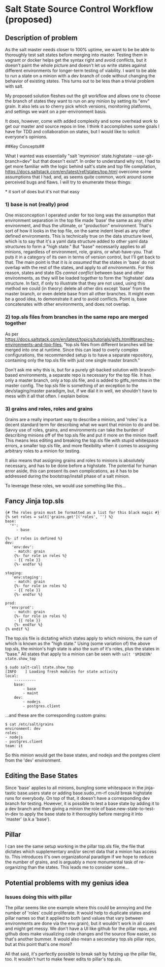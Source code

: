 # Salt State Source Control Workflow (proposed) #


## Description of problem ##
As the salt master needs closer to 100% uptime,
we want to be be able to thoroughly test salt states before merging into master.
Testing them in vagrant or docker
helps get the syntax right and avoid conflicts, but it doesn't paint the whole picture
and doesn't let us write states against different environments for
longer-term testing of viability.
I want to be able to run a state on a minion with a dev branch of code without
changing the behavior of existing states. This turns out to be less
than a trivial problem with salt.

My proposed solution fleshes out the git workflow and allows 
one to choose the branch of states they want to run on any minion
by setting its "env" grain. It also lets us to cherry pick which versions,
monitoring platforms, and settings we want on a per-environment basis.

It does, however, come with added complexity and some overhead work
to get our master and source repos in line. I think it accomplishes some
goals I have for TDD and collaboration on states, but I would like to solicit
everyone's opinions.

##Key Concepts##

What I wanted was essentially "salt 'myminion' state.highstate --use-git-branch=dev"
but that doesn't exist*. In order to understand why not, I had to 
get more familiar with the logic behind salt's state and top file compilation,
https://docs.saltstack.com/en/latest/ref/states/top.html
overcome some assumptions that I had, and, as seems quite common,
work around some perceived bugs and flaws. I will try to enumerate these things:

\* it sort of does but it's not that easy

### 1) base is not (really) prod ###

One misconception I operated under for too long was the assumption that
environment separation in the top file made 'base' the same as 
any other environment, and thus the ultimate, or "production" environment. 
That's sort of how it looks in the top file, on the same indent
level as any other defined environments.
This is technically true on the data structure level, which is to say that it's a yaml
data structure added to other yaml data structures to form
a "high state." But "base" necessarily applies to all minions,
regardless of environment, role, grains, or what-have-you.
That puts it in a category of its own in terms of version control, 
but I'll get back to that.
The main point is that it is *is assumed* that the states in 'base'
do not overlap with the rest of the states, and apply to 
*all environments*. For this reason, states and state IDs
*cannot conflict* between base and other environments,
as they will be loaded together to form the 'highstate'
data structure. In fact, if only to illustrate that they are not used, 
using this method we could (in theory) delete all other dirs 
except 'base' from the master branch, or even delete base from all other branches.
It might even be a good idea, to demonstrate it and to avoid conflicts.
Point is, base concatenates with other environments, and does not overlap.

### 2) top.sls files from branches in the same repo are merged together

As per 
https://docs.saltstack.com/en/latest/topics/tutorials/gitfs.html#branches-environments-and-top-files,
"top.sls files from different branches will be merged into one at runtime. 
Since this can lead to overly complex configurations, the recommended setup 
is to have a separate repository, containing only the top.sls file with just 
one single master branch."

Don't ask me why this is, but for a purely git-backed solution with
branch-based environments, a separate repo is necessary for the top file.
It has only a master branch, only a top.sls file, and is added to gitfs_remotes
in the master config. The top.sls file is something of an exception
to the dev/staging/master paradigm, but, if we dial it in well,
we shouldn't have to mess with it all that often. I explain below.

### 3) grains and roles, roles and grains

Grains are a really important way to describe a minion, and
'roles' is a decent standard term for describing what we want
that minion to do and be. Savvy use of roles, grains, and environments
can take the burden of describing minions off of the top.sls file
and put it more on the minion itself. This means less editing and breaking the
top.sls file with stupid whitespace errors, a smaller top.sls file,
and more flexibility when it comes to assigning arbitrary roles to a
minion for testing.

It also means that assigning grains and roles to minions is absolutely
necessary, and has to be done before a highstate. The potential for human error
aside, this can present
its own complications, as it has to be addressed during the bootstrap/install
phase of a salt minion.

To leverage these roles, we would use something like this...

## Fancy Jinja top.sls

    {# The roles grain must be formatted as a list for this black magic #}
    {% set roles = salt['grains.get']('roles', '') %}
    base:
      '*':
         - base
 
    {%- if roles is defined %}
    dev:
       'env:dev':
        - match: grain
        {%- for role in roles %}
        - {{ role }}
        {%- endfor %}

    staging:
       'env:staging':
        - match: grain
        {%- for role in roles %}
        - {{ role }}
        {%- endfor %}

    prod:
      'env:prod':
        - match: grain
        {%- for role in roles %}
        - {{ role }}
        {%- endfor %}
    {% endif %}

The top.sls file is dictating which states apply to which minions, the sum
of which is known as the "high state." Using (some variation of) the above top.sls,
the minion's high state is also the sum of it's roles, plus the states in "base."
All states that apply to a minion can be seen with ``salt '$MINION' state.show_top``

    $ sudo salt-call state.show_top
    [INFO    ] Loading fresh modules for state activity
    local:
        ----------
        base:
            - base
            - maint
        dev:
            - nodejs
            - postgres.client

...and these are the corresponding custom grains:

    $ cat /etc/salt/grains
    environment: dev
    roles:
    - nodejs
    - postgres.client
    team: it

So this minion would get the base states, and nodejs and the postgres client
from the 'dev' environment.

## Editing the Base States ##

Since 'base' applies to all minions, bungling some whitespace
in the jinja-tastic base.users state or adding base.sudo_rm-rf
could break highstate runs for everybody. On top of that, it doesn't
have a corresponding dev branch for testing. However, it is possible 
to test a base state by adding it to a dev branch and then
giving a minion the role of base.new-state-to-test-in-dev to apply
the base state to it thoroughly before merging it into 'master' (a.k.a 'base').

## Pillar ##

I can see the same setup working in the pillar top.sls file,
the file that dictates which supplementary and/or secret
data that a minion has access to. This introduces it's own
organizational paradigm if we hope to reduce the number of 
grains, and is arguably a more monumental task of re-organizing than
the states. This leads me to consider some...

## Potential problems with my genius idea ##

### Issues doing this with pillar ###

The pillar seems like one example where this could be annoying
and the number of 'roles' could proliferate. It would help to duplicate states
and pillar names so that it applied to both (and values that vary between environments
are done via the env grain), but it wouldn't work in all cases and might get messy.
We don't have a UI like github for the pillar repo, and github does make visualizing 
code changes and the source flow easier, so that's another bummer. It would also mean
a secondary top.sls pillar repo, but at this point that's one more?

All that said, it's perfectly possible to break salt by futzing up the pillar 
file, too. It wouldn't hurt to make fewer edits to pillar's top.sls.
